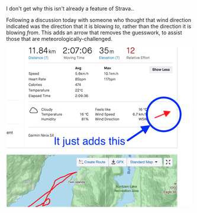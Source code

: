 I don't get why this isn't already a feature of Strava..

Following a discussion today with someone who thought that wind direction indicated was the direction that it is blowing *to*, rather than the direction it is blowing *from*. This adds an arrow that removes the guesswork, to assist those that are meteorologically-challenged.

<p align="center">
<img src="https://github.com/noln/StravaWindDirection/blob/master/preview.png?raw=true">
</p>

